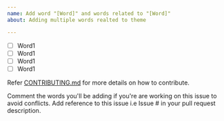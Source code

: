 ```yaml
---
name: Add word "[Word]" and words related to "[Word]"
about: Adding multiple words realted to theme

---
```


- [ ] Word1
- [ ] Word1
- [ ] Word1
- [ ] Word1

Refer [CONTRIBUTING.md](https://github.com/Showndarya/Hacktoberfest/blob/master/CONTRIBUTING.md)  for more details on how to contribute.

Comment the words you'll be adding if you're are working on this issue to avoid conflicts.
Add reference to this issue i.e Issue # in your pull request description.
